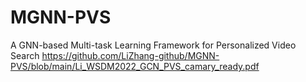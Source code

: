 # MGNN-PVS
A GNN-based Multi-task Learning Framework for Personalized Video Search https://github.com/LiZhang-github/MGNN-PVS/blob/main/Li_WSDM2022_GCN_PVS_camary_ready.pdf
